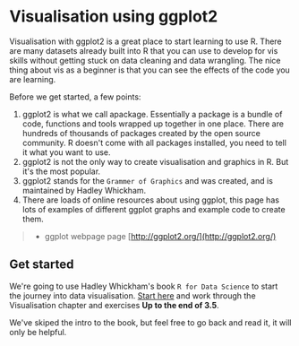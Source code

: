 # Visualisation using ggplot2

Visualisation with ggplot2 is a great place to start learning to use R. There are many datasets already built into R that you can use to develop for vis skills without getting stuck on data cleaning and data wrangling. The nice thing about vis as a beginner is that you can see the effects of the code you are learning.      

Before we get started, a few points:   
1. ggplot2 is what we call apackage. Essentially a package is a bundle of code, functions and tools wrapped up together in one place. There are hundreds of thousands of packages created by the open source community. R doesn't come with all packages installed, you need to tell it what you want to use.  
2. ggplot2 is not the only way to create visualisation and graphics in R. But it's the most popular. 
2. ggplot2 stands for the `Grammer of Graphics` and was created, and is maintained by Hadley Whickham.
3. There are loads of online resources about using ggplot, this page has lots of examples of different ggplot graphs and example code to create them.   
  >* ggplot webpage page [http://ggplot2.org/](http://ggplot2.org/)


## Get started
We're going to use Hadley Whickham's book `R for Data Science` to start the journey into data visualisation. [Start here](http://r4ds.had.co.nz/data-visualisation.html) and work through the Visualisation chapter and exercises __Up to the end of 3.5__.    

We've skiped the intro to the book, but feel free to go back and read  it, it will only be helpful. 


